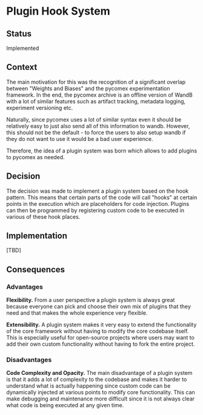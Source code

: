 # Plugin Hook System

## Status

Implemented

## Context

The main motivation for this was the recognition of a significant overlap between "Weights and Biases" and the pycomex experimentation framework. In the end, the pycomex archive is an offline version of WandB with a lot of similar features such as artifact tracking, metadata logging, experiment versioning etc. 

Naturally, since pycomex uses a lot of similar syntax even it should be relatively easy to just also send all of this information to wandb. However, this should not be the default - to force the users to also setup wandb if they do not want to use it would be a bad user experience.

Therefore, the idea of a plugin system was born which allows to add plugins to pycomex as needed.

## Decision

The decision was made to implement a plugin system based on the hook pattern. This means that certain parts of the code will call "hooks" at certain points in the execution which are placeholders for code injection. Plugins can then be programmed by registering custom code to be executed in various of these hook places.

## Implementation

[TBD]

## Consequences

### Advantages

**Flexibility.** From a user perspective a plugin system is always great because everyone can pick and choose their own mix of plugins that they need and that makes the whole experience very flexible.

**Extensibility.** A plugin system makes it very easy to extend the functionality of the core framework without having to modify the core codebase itself. This is especially useful for open-source projects where users may want to add their own custom functionality without having to fork the entire project.

### Disadvantages

**Code Complexity and Opacity.** The main disadvantage of a plugin system is that it adds a lot of complexity to the codebase and makes it harder to understand what is actually happening since custom code can be dynamically injected at various points to modify core functionality. This can make debugging and maintenance more difficult since it is not always clear what code is being executed at any given time.